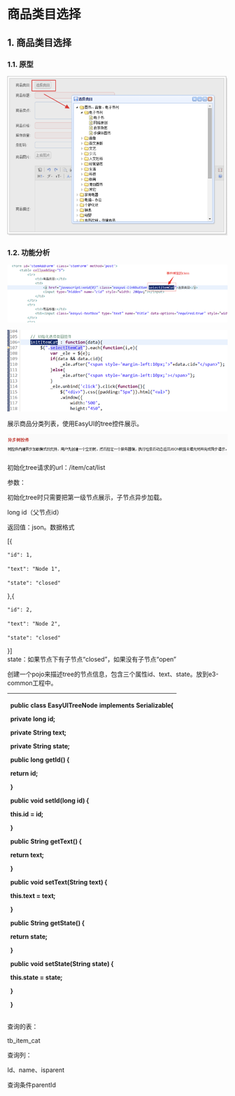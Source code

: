 # 商品类目选择

## 1.  商品类目选择

### 1.1. 原型

![](../../../../.gitbook/assets/image%20%2832%29.png)

### 1.2. 功能分析

![](../../../../.gitbook/assets/image%20%28174%29.png)

![](../../../../.gitbook/assets/image%20%2869%29.png)

展示商品分类列表，使用EasyUI的tree控件展示。

![](../../../../.gitbook/assets/image%20%2872%29.png)

初始化tree请求的url：/item/cat/list

参数：

初始化tree时只需要把第一级节点展示，子节点异步加载。

long id（父节点id）

返回值：json。数据格式

\[{   

    "id": 1,   

    "text": "Node 1",   

    "state": "closed"

},{   

    "id": 2,   

    "text": "Node 2",   

    "state": "closed"  

}\]  
 state：如果节点下有子节点“closed”，如果没有子节点“open”

创建一个pojo来描述tree的节点信息，包含三个属性id、text、state。放到e3-common工程中。

<table>
  <thead>
    <tr>
      <th style="text-align:left">
        <p><b>public</b>  <b>class</b> EasyUITreeNode <b>implements</b> Serializable{</p>
        <p> <b>private</b>  <b>long</b> id;</p>
        <p> <b>private</b> String text;</p>
        <p> <b>private</b> String state;</p>
        <p> <b>public</b>  <b>long</b> getId() {</p>
        <p> <b>return</b> id;</p>
        <p>}</p>
        <p> <b>public</b>  <b>void</b> setId(<b>long</b> id) {</p>
        <p> <b>this</b>.id = id;</p>
        <p>}</p>
        <p> <b>public</b> String getText() {</p>
        <p> <b>return</b> text;</p>
        <p>}</p>
        <p> <b>public</b>  <b>void</b> setText(String text) {</p>
        <p> <b>this</b>.text = text;</p>
        <p>}</p>
        <p> <b>public</b> String getState() {</p>
        <p> <b>return</b> state;</p>
        <p>}</p>
        <p> <b>public</b>  <b>void</b> setState(String state) {</p>
        <p> <b>this</b>.state = state;</p>
        <p>}</p>
        <p>}</p>
      </th>
    </tr>
  </thead>
  <tbody></tbody>
</table>查询的表：

tb\_item\_cat

查询列：

Id、name、isparent

查询条件parentId


